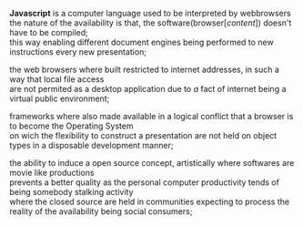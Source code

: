 **Javascript** is a computer language used to be interpreted by webbrowsers<br>
the nature of the availability is that, the software(browser[*content*]) doesn't have to be compiled;<br>
this way enabling different document engines being performed to new instructions every new presentation;<br>

the web browsers where built restricted to internet addresses, in such a way that local file access<br>
are not permited as a desktop application due to *a* fact of internet being a virtual public environment;<br>

frameworks where also made available in a logical conflict that a browser is to become the Operating System<br>
on wich the flexibility to construct a presentation are not held on object types in a disposable development manner;<br>

the ability to induce a open source concept, artistically where softwares are movie like productions<br>
prevents a better quality as the personal computer productivity tends of being somebody stalking activity<br>
where the closed source are held in communities expecting to process the reality of the availability being social consumers;
